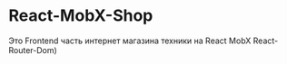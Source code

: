# React-MobX-Shop
Это Frontend часть интернет магазина техники на </hr>
React </hr>
MobX </hr>
React-Router-Dom) </hr>
